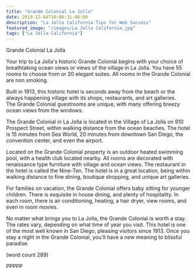 ```yaml
---
title: "Grande Colonial La Jolla"
date: 2019-12-04T10:08:31-08:00
description: "La Jolla California Tips for Web Success"
featured_image: "/images/La Jolla California.jpg"
tags: ["La Jolla California"]
---
```


Grande Colonial La Jolla

Your trip to La Jolla's historic Grande Colonial
begins with your choice of breathtaking ocean views
or views of the village in La Jolla.  You have 55
rooms to choose from or 20 elegant suites.  All
rooms in the Grande Colonial are non smoking.

Built in 1913, this historic hotel is seconds 
away from the beach or the always happening village
with its shops, restaurants, and art galleries.  
The Grande Colonial guestrooms are unique, with 
many offering breezy ocean views from the windows.

The Grande Colonial in La Jolla is located in
the Village of La Jolla on 910 Prospect Street,
within walking distance from the ocean beaches.
The hotel is 15 minutes from Sea World, 20 minutes
from downtown San Diego, the convention center,
and even the airport.

Located on the Grande Colonial property is an 
outdoor heated swimming pool, with a health club
located nearby.  All rooms are decorated with 
renaissance type furniture with village and ocean
views.  The restaurant in the hotel is called the
Nine-Ten.  The hotel is in a great location,
being within walking distance to fine dining,
boutique shopping, and unique art galleries.

For families on vacation, the Grande Colonial 
offers baby sitting for younger children.  There
is exquisite in house dining, and plenty of
hospitality.  In each room, there is air conditioning,
heating, a hair dryer, view rooms, and even in
room movies.

No matter what brings you to La Jolla, the Grande
Colonial is worth a stay.  The rates vary, depending
on what time of year you visit.  This hotel is
one of the most well known in San Diego, pleasing
visitors since 1913.  Once you stay a night in
the Grande Colonial, you'll have a new meaning to
blissful paradise.

(word count 289)

PPPPP
